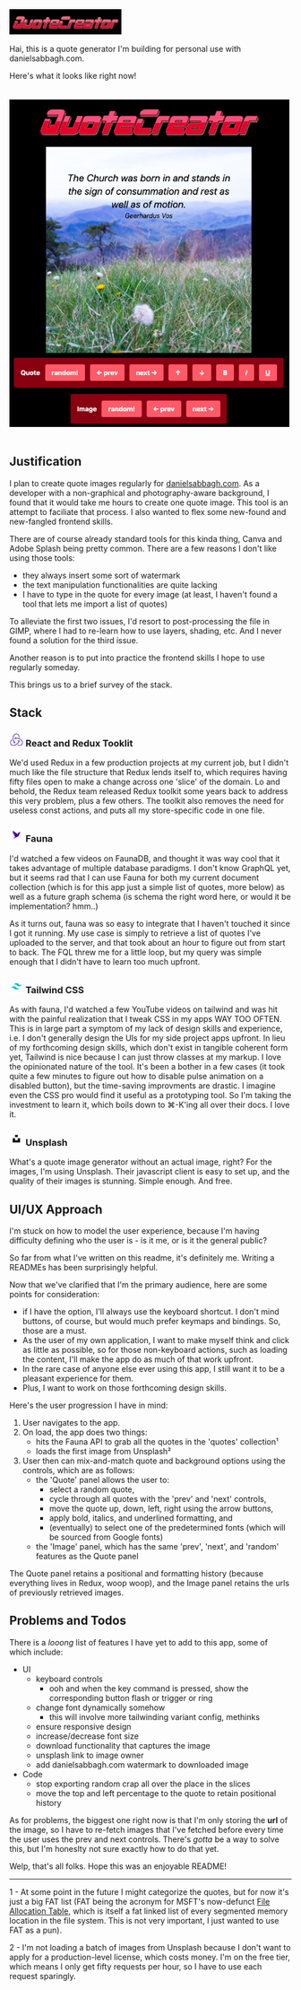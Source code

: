 <img src="public/logo_large.png?raw=true" alt="Quote Generator Logo" width="200"/>

Hai, this is a quote generator I'm building for personal use with danielsabbagh.com.

Here's what it looks like right now!  
<br />  
<img src="public/quote-generator-full.png?raw=true" style="margin:auto" alt="Quote Generator Logo" width="500"/>  
<br />
## Justification

I plan to create quote images regularly for [danielsabbagh.com](https://www.danielsabbagh.com). As a developer with a non-graphical and photography-aware background, I found that it would take me hours to create one quote image. This tool is an attempt to faciliate that process. I also wanted to flex some new-found and new-fangled frontend skills.

There are of course already standard tools for this kinda thing, Canva and Adobe Splash being pretty common. There are a few reasons I don't like using those tools:
- they always insert some sort of watermark
- the text manipulation functionalities are quite lacking
- I have to type in the quote for every image (at least, I haven't found a tool that lets me import a list of quotes)

To alleviate the first two issues, I'd resort to post-processing the file in GIMP, where I had to re-learn how to use layers, shading, etc. And I never found a solution for the third issue.

Another reason is to put into practice the frontend skills I hope to use regularly someday.

This brings us to a brief survey of the stack.

## Stack

### <img src="public/redux.png?raw=true" alt="Redux Logo" width="25"/> React and Redux Tooklit

We'd used Redux in a few production projects at my current job, but I didn't much like the file structure that Redux lends itself to, which requires having fifty files open to make a change across one 'slice' of the domain. Lo and behold, the Redux team released Redux toolkit some years back to address this very problem, plus a few others. The toolkit also removes the need for useless const actions, and puts all my store-specific code in one file.

### <img src="public/faunadb.png?raw=true" alt="Redux Logo" width="25"/> Fauna

I'd watched a few videos on FaunaDB, and thought it was way cool that it takes advantage of multiple database paradigms. I don't know GraphQL yet, but it seems rad that I can use Fauna for both my current document collection (which is for this app just a simple list of quotes, more below) as well as a future graph schema (is schema the right word here, or would it be implementation? hmm..)

As it turns out, fauna was so easy to integrate that I haven't touched it since I got it running. My use case is simply to retrieve a list of quotes I've uploaded to the server, and that took about an hour to figure out from start to back. The FQL threw me for a little loop, but my query was simple enough that I didn't have to learn too much upfront.

### <img src="public/tailwind.png?raw=true" alt="Redux Logo" width="25"/> Tailwind CSS

As with fauna, I'd watched a few YouTube videos on tailwind and was hit with the painful realization that I tweak CSS in my apps WAY TOO OFTEN. This is in large part a symptom of my lack of design skills and experience, i.e. I don't generally design the UIs for my side project apps upfront. In lieu of my forthcoming design skills, which don't exist in tangible coherent form yet, Tailwind is nice because I can just throw classes at my markup. I love the opinionated nature of the tool. It's been a bother in a few cases (it took quite a few minutes to figure out how to disable pulse animation on a disabled button), but the time-saving improvments are drastic. I imagine even the CSS pro would find it useful as a prototyping tool. So I'm taking the investment to learn it, which boils down to ⌘-K'ing all over their docs. I love it.

### <img src="public/unsplash.png?raw=true" alt="Redux Logo" width="25"/> Unsplash

What's a quote image generator without an actual image, right? For the images, I'm using Unsplash. Their javascript client is easy to set up, and the quality of their images is stunning. Simple enough. And free.

## UI/UX Approach

I'm stuck on how to model the user experience, because I'm having difficulty defining who the user is - is it me, or is it the general public?

So far from what I've written on this readme, it's definitely me. Writing a READMEs has been surprisingly helpful.

Now that we've clarified that I'm the primary audience, here are some points for consideration:
- if I have the option, I'll always use the keyboard shortcut. I don't mind buttons, of course, but would much prefer keymaps and bindings. So, those are a must.
- As the user of my own application, I want to make myself think and click as little as possible, so for those non-keyboard actions, such as loading the content, I'll make the app do as much of that work upfront.
- In the rare case of anyone else ever using this app, I still want it to be a pleasant experience for them.
- Plus, I want to work on those forthcoming design skills.

Here's the user progression I have in mind:
1. User navigates to the app.
2. On load, the app does two things:
    - hits the Fauna API to grab all the quotes in the 'quotes' collection¹
    - loads the first image from Unsplash²
3. User then can mix-and-match quote and background options using the controls, which are as follows:
    - the 'Quote' panel allows the user to:
        - select a random quote, 
        - cycle through all quotes with the 'prev' and 'next' controls,
        - move the quote up, down, left, right using the arrow buttons,
        - apply bold, italics, and underlined formatting, and
        - (eventually) to select one of the predetermined fonts (which will be sourced from Google fonts)
    - the 'Image' panel, which has the same 'prev', 'next', and 'random' features as the Quote panel

The Quote panel retains a positional and formatting history (because everything lives in Redux, woop woop), and the Image panel retains the urls of previously retrieved images.

## Problems and Todos

There is a _looong_ list of features I have yet to add to this app, some of which include:

* UI
    * keyboard controls
        * ooh and when the key command is pressed, show the corresponding button flash or trigger or ring
    * change font dynamically somehow
        * this will involve more tailwinding variant config, methinks
    * ensure responsive design
    * increase/decrease font size
    * download functionality that captures the image
    * unsplash link to image owner
    * add danielsabbagh.com watermark to downloaded image
* Code
    * stop exporting random crap all over the place in the slices
    * move the top and left percentage to the quote to retain positional history

As for problems, the biggest one right now is that I'm only storing the **url** of the image, so I have to re-fetch images that I've fetched before every time the user uses the prev and next controls. There's _gotta_ be a way to solve this, but I'm honeslty not sure exactly how to do that yet.

Welp, that's all folks. Hope this was an enjoyable README!


-------
1 - At some point in the future I might categorize the quotes, but for now it's just a big FAT list (FAT being the acronym for MSFT's now-defunct [File Allocation Table](https://en.wikipedia.org/wiki/File_Allocation_Table), which is itself a fat linked list of every segmented memory location in the file system. This is not very important, I just wanted to use FAT as a pun).

2 - I'm not loading a batch of images from Unsplash because I don't want to apply for a production-level license, which costs money. I'm on the free tier, which means I only get fifty requests per hour, so I have to use each request sparingly.
